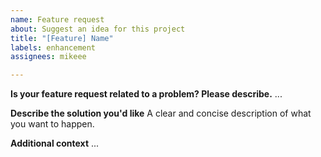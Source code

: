 ```yaml
---
name: Feature request
about: Suggest an idea for this project
title: "[Feature] Name"
labels: enhancement
assignees: mikeee

---
```


**Is your feature request related to a problem? Please describe.**
...

**Describe the solution you'd like**
A clear and concise description of what you want to happen.

**Additional context**
...
